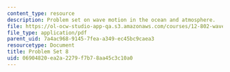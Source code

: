 ```yaml
---
content_type: resource
description: Problem set on wave motion in the ocean and atmosphere.
file: https://ol-ocw-studio-app-qa.s3.amazonaws.com/courses/12-802-wave-motion-in-the-ocean-and-the-atmosphere-spring-2008/06904820ea2a2279f7b78aa45c3c10a0_MIT12_802S08_pset08.pdf
file_type: application/pdf
parent_uid: 7a4ac968-9145-7fea-a349-ec45bc9caea3
resourcetype: Document
title: Problem Set 8
uid: 06904820-ea2a-2279-f7b7-8aa45c3c10a0
---
```

